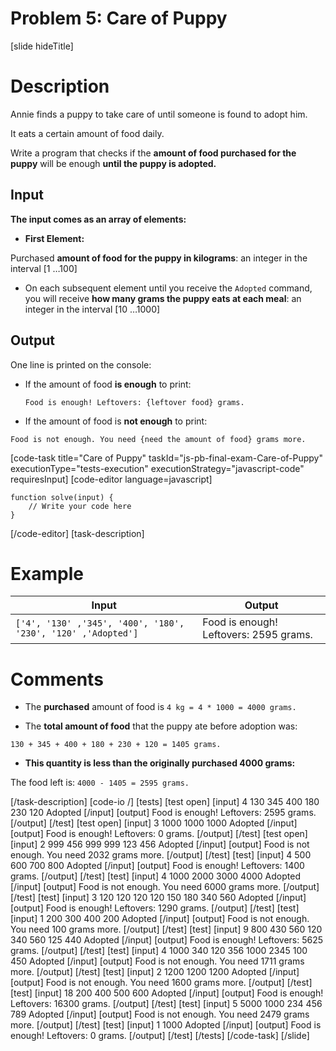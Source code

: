 # Problem 5: Care of Puppy

[slide hideTitle]

# Description
Annie finds a puppy to take care of until someone is found to adopt him.

It eats a certain amount of food daily.

Write a program that checks if the **amount of food purchased for the puppy** will be enough **until the puppy is adopted.**

## Input

**The input comes as an array of elements:**

- **First Element:**

Purchased **amount of food for the puppy in kilograms**: an integer in the interval \[1 …100\]

- On each subsequent element until you receive the `Adopted` command, you will receive **how many grams the puppy eats at each meal**: an integer in the interval \[10 …1000\]

## Output

One line is printed on the console:

- If the amount of food **is enough** to print:

  `Food is enough! Leftovers: {leftover food} grams.` 

- If the amount of food is **not enough** to print:

 `Food is not enough. You need {need the amount of food} grams more.`


[code-task title="Care of Puppy" taskId="js-pb-final-exam-Care-of-Puppy" executionType="tests-execution" executionStrategy="javascript-code" requiresInput]
[code-editor language=javascript]
```
function solve(input) {
	// Write your code here
}
```
[/code-editor]
[task-description]

# Example

| **Input** | **Output** |
| --- | --- |
|`['4', '130' ,'345', '400', '180', '230', '120' ,'Adopted']` | Food is enough! Leftovers: 2595 grams. |

# Comments

- The **purchased** amount of food is `4 kg = 4 * 1000 = 4000 grams.`

- The **total amount of food** that the puppy ate before adoption was:

 `130 + 345 + 400 + 180 + 230 + 120 = 1405 grams.` 

- **This quantity is less than the originally purchased 4000 grams:**

The food left is: `4000 - 1405 = 2595 grams.`


[/task-description]
[code-io /]
[tests]
[test open]
[input]
4
130
345
400
180
230
120
Adopted
[/input]
[output]
Food is enough! Leftovers: 2595 grams.
[/output]
[/test]
[test open]
[input]
3
1000
1000
1000
Adopted
[/input]
[output]
Food is enough! Leftovers: 0 grams.
[/output]
[/test]
[test open]
[input]
2
999
456
999
999
123
456
Adopted
[/input]
[output]
Food is not enough. You need 2032 grams more.
[/output]
[/test]
[test]
[input]
4
500
600
700
800
Adopted
[/input]
[output]
Food is enough! Leftovers: 1400 grams.
[/output]
[/test]
[test]
[input]
4
1000
2000
3000
4000
Adopted
[/input]
[output]
Food is not enough. You need 6000 grams more.
[/output]
[/test]
[test]
[input]
3
120
120
120
120
150
180
340
560
Adopted
[/input]
[output]
Food is enough! Leftovers: 1290 grams.
[/output]
[/test]
[test]
[input]
1
200
300
400
200
Adopted
[/input]
[output]
Food is not enough. You need 100 grams more.
[/output]
[/test]
[test]
[input]
9
800
430
560
120
340
560
125
440
Adopted
[/input]
[output]
Food is enough! Leftovers: 5625 grams.
[/output]
[/test]
[test]
[input]
4
1000
340
120
356
1000
2345
100
450
Adopted
[/input]
[output]
Food is not enough. You need 1711 grams more.
[/output]
[/test]
[test]
[input]
2
1200
1200
1200
Adopted
[/input]
[output]
Food is not enough. You need 1600 grams more.
[/output]
[/test]
[test]
[input]
18
200
400
500
600
Adopted
[/input]
[output]
Food is enough! Leftovers: 16300 grams.
[/output]
[/test]
[test]
[input]
5
5000
1000
234
456
789
Adopted
[/input]
[output]
Food is not enough. You need 2479 grams more.
[/output]
[/test]
[test]
[input]
1
1000
Adopted
[/input]
[output]
Food is enough! Leftovers: 0 grams.
[/output]
[/test]
[/tests]
[/code-task]
[/slide]